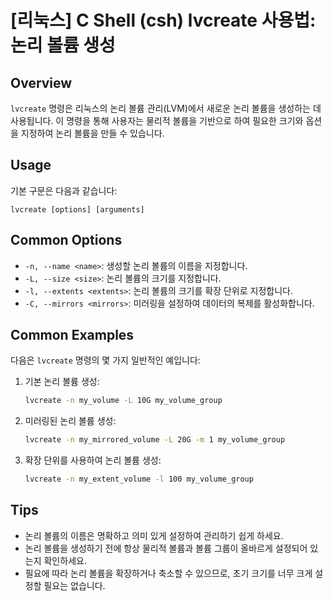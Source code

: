 # [리눅스] C Shell (csh) lvcreate 사용법: 논리 볼륨 생성

## Overview
`lvcreate` 명령은 리눅스의 논리 볼륨 관리(LVM)에서 새로운 논리 볼륨을 생성하는 데 사용됩니다. 이 명령을 통해 사용자는 물리적 볼륨을 기반으로 하여 필요한 크기와 옵션을 지정하여 논리 볼륨을 만들 수 있습니다.

## Usage
기본 구문은 다음과 같습니다:
```
lvcreate [options] [arguments]
```

## Common Options
- `-n, --name <name>`: 생성할 논리 볼륨의 이름을 지정합니다.
- `-L, --size <size>`: 논리 볼륨의 크기를 지정합니다.
- `-l, --extents <extents>`: 논리 볼륨의 크기를 확장 단위로 지정합니다.
- `-C, --mirrors <mirrors>`: 미러링을 설정하여 데이터의 복제를 활성화합니다.

## Common Examples
다음은 `lvcreate` 명령의 몇 가지 일반적인 예입니다:

1. 기본 논리 볼륨 생성:
   ```bash
   lvcreate -n my_volume -L 10G my_volume_group
   ```

2. 미러링된 논리 볼륨 생성:
   ```bash
   lvcreate -n my_mirrored_volume -L 20G -m 1 my_volume_group
   ```

3. 확장 단위를 사용하여 논리 볼륨 생성:
   ```bash
   lvcreate -n my_extent_volume -l 100 my_volume_group
   ```

## Tips
- 논리 볼륨의 이름은 명확하고 의미 있게 설정하여 관리하기 쉽게 하세요.
- 논리 볼륨을 생성하기 전에 항상 물리적 볼륨과 볼륨 그룹이 올바르게 설정되어 있는지 확인하세요.
- 필요에 따라 논리 볼륨을 확장하거나 축소할 수 있으므로, 초기 크기를 너무 크게 설정할 필요는 없습니다.